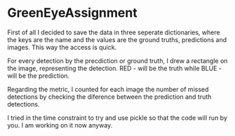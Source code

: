 # GreenEyeAssignment

First of all I decided to save the data in three seperate dictionaries, where the keys are the name and the values are the ground truths,
predictions and images. This way the access is quick.

For every detection by the precdiction or ground truth, I drew a rectangle on the image, representing the detection.
RED - will be the truth while BLUE - will be the prediction.

Regarding the metric, I counted for each image the number of missed detections by checking the diference between the prediction and truth detections.

I tried in the time constraint to try and use pickle so that the code will run by you. I am working on it now anyway.




